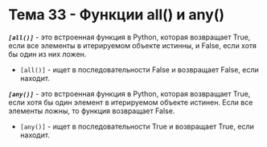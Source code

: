 # Тема 33 - Функции all() и any()

***`[all()]`*** -  это встроенная функция в Python, которая возвращает True, если все элементы в итерируемом объекте истинны, и False, если хотя бы один из них ложен. 

  - `[all()]` - ищет в последовательности False и возвращает False, если находит.

***`[any()]`*** -  это встроенная функция в Python, которая возвращает True, если хотя бы один элемент в итерируемом объекте истинен. Если все элементы ложны, то функция возвращает False. 

  - `[any()]` - ищет в последовательности True и возвращает True, если находит.
